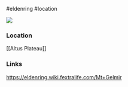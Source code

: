 #eldenring #location 

![](https://eldenring.wiki.fextralife.com/file/Elden-Ring/mt-gelmir-hub-location-preview-elden-ring-wiki-guide-300px.jpg)
### Location
[[Altus Plateau]]
### Links
https://eldenring.wiki.fextralife.com/Mt+Gelmir